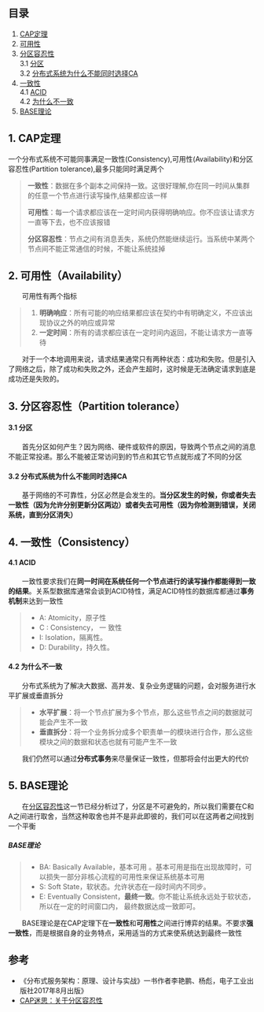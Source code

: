 ## 目录
1. [CAP定理](#1-cap定理)
2. [可用性](#2-可用性availability)
3. [分区容忍性](#3-分区容忍性partition-tolerance)  
  3.1 [分区](#31-分区)  
  3.2 [分布式系统为什么不能同时选择CA](#32-分布式系统为什么不能同时选择ca)  
4. [一致性](#4-一致性consistency)  
  4.1 [ACID](#41-acid)  
  4.2 [为什么不一致](#42-为什么不一致)  
5. [BASE理论](#5-base理论)

## 1. CAP定理
一个分布式系统不可能同事满足一致性(Consistency),可用性(Availability)和分区容忍性(Partition tolerance),最多只能同时满足两个

>**一致性**：数据在多个副本之间保持一致。这很好理解,你在同一时间从集群的任意一个节点进行读写操作,结果都应该一样
>
>**可用性**：每一个请求都应该在一定时间内获得明确响应。你不应该让请求方一直等下去，也不应该报错
>
>**分区容忍性**：节点之间有消息丢失，系统仍然能继续运行。当系统中某两个节点间不能正常通信的时候，不能让系统挂掉

## 2. 可用性（Availability）
  &emsp;&emsp;可用性有两个指标
>1. **明确响应**：所有可能的响应结果都应该在契约中有明确定义，不应该出现协议之外的响应或异常
>2. **一定时间**：所有的请求都应该在一定时间内返回，不能让请求方一直等待

  &emsp;&emsp;对于一个本地调用来说，请求结果通常只有两种状态：成功和失败。但是引入了网络之后，除了成功和失败之外，还会产生超时，这时候是无法确定请求到底是成功还是失败的。

## 3. 分区容忍性（Partition tolerance）
#### 3.1 分区
&emsp;&emsp;首先分区如何产生？因为网络、硬件或软件的原因，导致两个节点之间的消息不能正常投递。那么不能被正常访问到的节点和其它节点就形成了不同的分区
#### 3.2 分布式系统为什么不能同时选择CA
&emsp;&emsp;基于网络的不可靠性，分区必然是会发生的。**当分区发生的时候，你或者失去一致性（因为允许分别更新分区两边）或者失去可用性（因为你检测到错误，关闭系统，直到分区消失）**

## 4. 一致性（Consistency）

#### 4.1 ACID
&emsp;&emsp;一致性要求我们在**同一时间在系统任何一个节点进行的读写操作都能得到一致的结果**。关系型数据库通常会谈到ACID特性，满足ACID特性的数据库都通过**事务机制**来达到一致性
>* A: Atomicity，原子性 
>* C : Consistency， 一 致性
>* I: Isolation，隔离性。
>* D: Durability，持久性。

#### 4.2 为什么不一致
  &emsp;&emsp;分布式系统为了解决大数据、高并发、复杂业务逻辑的问题，会对服务进行水平扩展或垂直拆分
>* **水平扩展**：将一个节点扩展为多个节点，那么这些节点之间的数据就可能会产生不一致
>* **垂直拆分**：将一个业务拆分成多个职责单一的模块进行合作，那么这些模块之间的数据和状态也就有可能产生不一致

&emsp;&emsp;我们仍然可以通过**分布式事务**来尽量保证一致性，但那将会付出更大的代价

## 5. BASE理论
  &emsp;&emsp;在[分区容忍性]()这一节已经分析过了，分区是不可避免的，所以我们需要在C和A之间进行取舍，当然这种取舍也并不是非此即彼的，我们可以在这两者之间找到一个平衡

##### **BASE理论**
>* BA: Basically Available，基本可用 。基本可用是指在出现故障时，可以损失一部分非核心流程的可用性来保证系统基本可用
>* S: Soft State，软状态。允许状态在一段时间内不同步。
>* E: Eventually Consistent，**最终一致**。你不能让系统永远处于软状态，所以在一定的时间窗口内， 最终数据达成一致即可。

&emsp;&emsp;BASE理论是在CAP定理下在**一致性**和**可用性**之间进行博弈的结果。不要求**强一致性**，而是根据自身的业务特点，采用适当的方式来使系统达到最终一致性

## 参考
* 《分布式服务架构：原理、设计与实战》一书作者李艳鹏、杨彪，电子工业出版社2017年8月出版》
* [CAP迷思：关于分区容忍性](http://zzyongx.github.io/blogs/cap-confusion-problems-with-partition-tolerance.html)




